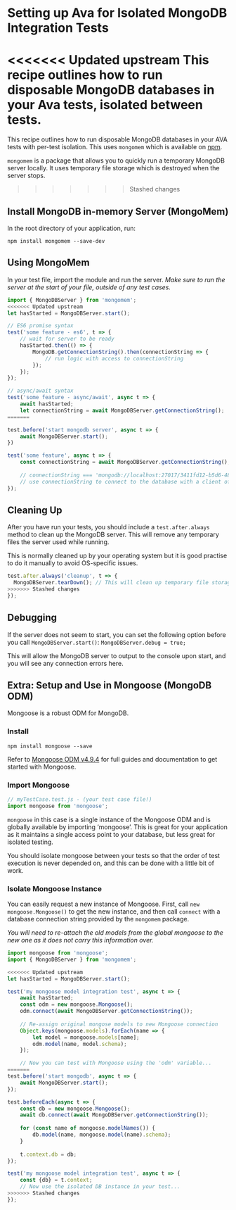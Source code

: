 # Setting up Ava for Isolated MongoDB Integration Tests

<<<<<<< Updated upstream
This recipe outlines how to run disposable MongoDB databases in your Ava tests, isolated between tests.
=======
This recipe outlines how to run disposable MongoDB databases in your AVA tests with per-test isolation.
This uses `mongomem` which is available on [npm](https://www.npmjs.com/package/mongomem).

`mongomem` is a package that allows you to quickly run a temporary MongoDB server locally.
It uses temporary file storage which is destroyed when the server stops. 
>>>>>>> Stashed changes

## Install MongoDB in-memory Server (MongoMem)
In the root directory of your application, run:

`npm install mongomem --save-dev`

## Using MongoMem
In your test file, import the module and run the server. 
*Make sure to run the server at the start of your file, outside of any test cases.*

```javascript
import { MongoDBServer } from 'mongomem';
<<<<<<< Updated upstream
let hasStarted = MongoDBServer.start();

// ES6 promise syntax
test('some feature - es6', t => {
	// wait for server to be ready
	hasStarted.then(() => {
		MongoDB.getConnectionString().then(connectionString => {
			// run logic with access to connectionString
		});
	});
});

// async/await syntax
test('some feature - async/await', async t => {
	await hasStarted;
	let connectionString = await MongoDBServer.getConnectionString();
=======

test.before('start mongodb server', async t => {
	await MongoDBServer.start();
})

test('some feature', async t => {
	const connectionString = await MongoDBServer.getConnectionString();
	
	// connectionString === 'mongodb://localhost:27017/3411fd12-b5d6-4860-854c-5bbdb011cb93'
	// use connectionString to connect to the database with a client of your choice. See below for usage with Mongoose.
});

```

## Cleaning Up

After you have run your tests, you should include a `test.after.always` method to clean up the MongoDB server.
This will remove any temporary files the server used while running.

This is normally cleaned up by your operating system but it is good practise to do it manually to avoid OS-specific issues.

```javascript
test.after.always('cleanup', t => {
  MongoDBServer.tearDown(); // This will clean up temporary file storage.
>>>>>>> Stashed changes
});
```

## Debugging
If the server does not seem to start, you can set the following option before you call `MongoDBServer.start()`:
`MongoDBServer.debug = true;`

This will allow the MongoDB server to output to the console upon start, and you will see any connection errors here. 

## Extra: Setup and Use in Mongoose (MongoDB ODM)
Mongoose is a robust ODM for MongoDB.

### Install
`npm install mongoose --save`

Refer to [Mongoose ODM v4.9.4](http://mongoosejs.com/index.html) for full guides and documentation to get started with Mongoose.

### Import Mongoose

```javascript
// myTestCase.test.js - (your test case file!)
import mongoose from 'mongoose';
```

`mongoose` in this case is a single instance of the Mongoose ODM and is globally available by importing ‘mongoose’. This is great for your application as it maintains a single access point to your database, but less great for isolated testing. 

You should isolate mongoose between your tests so that the order of test execution is never depended on, and this can be done with a little bit of work.

### Isolate Mongoose Instance

You can easily request a new instance of Mongoose.
First, call `new mongoose.Mongoose()` to get the new instance, and then call `connect` with a database connection string provided by the `mongomem` package.

*You will need to re-attach the old models from the global mongoose to the new one as it does not carry this information over.*

```javascript
import mongoose from 'mongoose';
import { MongoDBServer } from 'mongomem';

<<<<<<< Updated upstream
let hasStarted = MongoDBServer.start();

test('my mongoose model integration test', async t => {
	await hasStarted;
	const odm = new mongoose.Mongoose();
	odm.connect(await MongoDBServer.getConnectionString());
	
	// Re-assign original mongose models to new Mongoose connection
	Object.keys(mongoose.models).forEach(name => {
		let model = mongoose.models[name];
		odm.model(name, model.schema);
	});

	// Now you can test with Mongoose using the 'odm' variable...
=======
test.before('start mongodb', async t => {
	await MongoDBServer.start();
});

test.beforeEach(async t => {
	const db = new mongoose.Mongoose();
	await db.connect(await MongoDBServer.getConnectionString());
	
	for (const name of mongoose.modelNames()) {
		db.model(name, mongoose.model(name).schema);
	}
	
	t.context.db = db;
});

test('my mongoose model integration test', async t => {
	const {db} = t.context;
	// Now use the isolated DB instance in your test...
>>>>>>> Stashed changes
});
```
